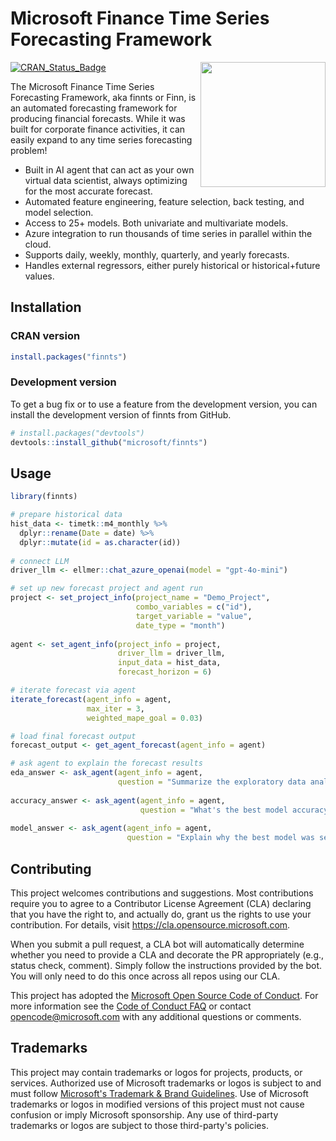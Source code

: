 # Microsoft Finance Time Series Forecasting Framework

<img src="man/figures/logo.png" align="right" height="200" style="float:right; height:200px;"/>

<!-- badges: start -->

[![CRAN_Status_Badge](http://www.r-pkg.org/badges/version/finnts)](https://cran.r-project.org/package=finnts)

<!-- badges: end -->

The Microsoft Finance Time Series Forecasting Framework, aka finnts or Finn, is an automated forecasting framework for producing financial forecasts. While it was built for corporate finance activities, it can easily expand to any time series forecasting problem!

-   Built in AI agent that can act as your own virtual data scientist, always optimizing for the most accurate forecast.
-   Automated feature engineering, feature selection, back testing, and model selection.
-   Access to 25+ models. Both univariate and multivariate models.
-   Azure integration to run thousands of time series in parallel within the cloud.
-   Supports daily, weekly, monthly, quarterly, and yearly forecasts.
-   Handles external regressors, either purely historical or historical+future values.

## Installation

### CRAN version

``` r
install.packages("finnts")
```

### Development version

To get a bug fix or to use a feature from the development version, you can install the development version of finnts from GitHub.

``` r
# install.packages("devtools")
devtools::install_github("microsoft/finnts")
```

## Usage

``` r
library(finnts)

# prepare historical data
hist_data <- timetk::m4_monthly %>%
  dplyr::rename(Date = date) %>%
  dplyr::mutate(id = as.character(id))
  
# connect LLM
driver_llm <- ellmer::chat_azure_openai(model = "gpt-4o-mini")

# set up new forecast project and agent run
project <- set_project_info(project_name = "Demo_Project", 
                            combo_variables = c("id"),
                            target_variable = "value",
                            date_type = "month")
                            
agent <- set_agent_info(project_info = project,
                        driver_llm = driver_llm,
                        input_data = hist_data,
                        forecast_horizon = 6)

# iterate forecast via agent
iterate_forecast(agent_info = agent,
                 max_iter = 3,
                 weighted_mape_goal = 0.03)

# load final forecast output
forecast_output <- get_agent_forecast(agent_info = agent)

# ask agent to explain the forecast results
eda_answer <- ask_agent(agent_info = agent,
                        question = "Summarize the exploratory data analysis, what stands out?")
                        
accuracy_answer <- ask_agent(agent_info = agent,
                             question = "What's the best model accuracy?")
                             
model_answer <- ask_agent(agent_info = agent,
                          question = "Explain why the best model was selected.")
```

## Contributing

This project welcomes contributions and suggestions. Most contributions require you to agree to a Contributor License Agreement (CLA) declaring that you have the right to, and actually do, grant us the rights to use your contribution. For details, visit <https://cla.opensource.microsoft.com>.

When you submit a pull request, a CLA bot will automatically determine whether you need to provide a CLA and decorate the PR appropriately (e.g., status check, comment). Simply follow the instructions provided by the bot. You will only need to do this once across all repos using our CLA.

This project has adopted the [Microsoft Open Source Code of Conduct](https://opensource.microsoft.com/codeofconduct/). For more information see the [Code of Conduct FAQ](https://opensource.microsoft.com/codeofconduct/faq/) or contact [opencode\@microsoft.com](mailto:opencode@microsoft.com) with any additional questions or comments.

## Trademarks

This project may contain trademarks or logos for projects, products, or services. Authorized use of Microsoft trademarks or logos is subject to and must follow [Microsoft's Trademark & Brand Guidelines](https://www.microsoft.com/en-us/legal/intellectualproperty/trademarks). Use of Microsoft trademarks or logos in modified versions of this project must not cause confusion or imply Microsoft sponsorship. Any use of third-party trademarks or logos are subject to those third-party's policies.
